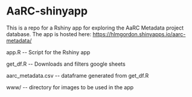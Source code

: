 # AaRC-shinyapp

This is a repo for a Rshiny app for exploring the AaRC Metadata project database. The app is hosted here: https://hlmgordon.shinyapps.io/aarc-metadata/

app.R -- Script for the Rshiny app

get_df.R -- Downloads and filters google sheets

aarc_metadata.csv -- dataframe generated from get_df.R

www/ -- directory for images to be used in the app
